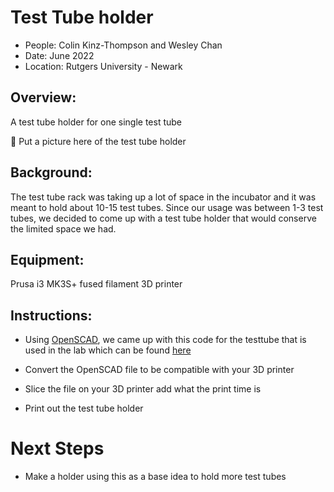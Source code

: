 # Test Tube holder 

* People: Colin Kinz-Thompson and Wesley Chan
* Date: June 2022
* Location: Rutgers University - Newark


## Overview: 
 A test tube holder for one single test tube 

🧪 Put a picture here of the test tube holder 


## Background:
The test tube rack was taking up a lot of space in the incubator and it was meant to hold about 10-15 test tubes. Since our usage was between 1-3 test tubes, we decided to come up with a test tube holder that would conserve the limited space we had. 

## Equipment:
Prusa i3 MK3S+ fused filament 3D printer

## Instructions: 
* Using [OpenSCAD](openscad.org), we came up with this code for the testtube that is used in the lab which can be found [here](test_tube_holder_v3.scad)

* Convert the OpenSCAD file to be compatible with your 3D printer
* Slice the file on your 3D printer add what the print time is 
* Print out the test tube holder 



# Next Steps
* Make a holder using this as a base idea to hold more test tubes 
